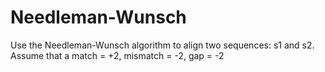 # Needleman-Wunsch
Use the Needleman-Wunsch algorithm to align two sequences: s1 and s2. Assume that a match = +2, mismatch = -2, gap = -2
